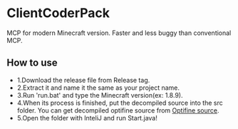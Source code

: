 # ClientCoderPack
MCP for modern Minecraft version.
Faster and less buggy than conventional MCP.
## How to use
- 1.Download the release file from Release tag.
- 2.Extract it and name it the same as your project name.
- 3.Run 'run.bat' and type the Minecraft version(ex: 1.8.9).
- 4.When its process is finished, put the decompiled source into the src folder.
You can get decompiled optifine source from [Optifine source](https://optifinesource.co.uk/).
- 5.Open the folder with InteliJ and run Start.java!
